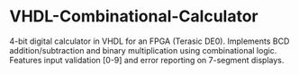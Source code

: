 # VHDL-Combinational-Calculator
4-bit digital calculator in VHDL for an FPGA (Terasic DE0). Implements BCD addition/subtraction and binary multiplication using combinational logic. Features input validation [0-9] and error reporting on 7-segment displays.
